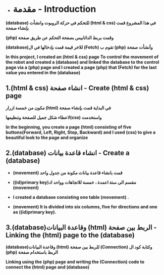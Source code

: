 * # مقدمة - Introduction

**(database) للتحكم في حركة الروبوت وانشأت (html & css) في هذا المشروع قمت بإنشاء صفحة**

**(php) وقمت بربط الداتابيس بصفحة التحكم عن طريق صفحة**

**(database)للاخر قيمة قمت بإدخالها في ال (Fetch) تقوم ب (php) وأنشأت صفحة**

**In this project, I created an (html & css) page To control the movement of the robot and created a (database) and linked the database to the control page via a (php) page and I created a page (php) that (Fetch) for the last value you entered in the (database)**

## 1.(html & css) انشاء صفحة - Create (html & css) page

**مكون من خمسة ازرار  (html) في البداية قمت بإنشاء صفحة**

**لاعطاء شكل جميل للصفحة وتنظيمها(css) واستخدمت**

**In the beginning, you create a page (html) consisting of five buttons(Forward, Left, Right, Stop, Backward) and I used (css) to give a beautiful look to the page and organize**

## 2.(database) انشاء قاعدة بيانات - Create a (database)

* **(movement) قمت بانشاء قاعدة بيانات مكونة من جدول واحد**

* **((id)primary key)مقسم الى ستة اعمدة ، خمسة للاتجاهات وواحد ك (movement)**
 
* **I created a database consisting  one table (movement) .**
 
* **(movement) It is divided into six columns, five for directions and one as ((id)primary key).**

## 3.(database)وقاعدة البيانات (html) الربط بين صفحة - Linking the (html) page to the (database)

**(database)وقاعدة البيانات (html) للربط بين صفحة (Connection) وكتابة كود ال (php) الربط باستخدام صفحة** 

**Linking using the (php) page and writing the (Connection) code to connect the (html) page and (database)**
